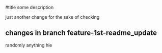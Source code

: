 #title
some description

just another change for the sake of checking

## changes in branch feature-1st-readme_update
randomly anything
hie